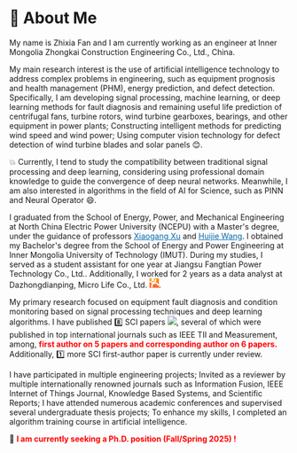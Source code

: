 # 👏 About Me

My name is Zhixia Fan and I am currently working as an engineer at Inner Mongolia Zhongkai Construction Engineering Co., Ltd., China.

My main research interest is the use of artificial intelligence technology to address complex problems in engineering, such as equipment prognosis and health management (PHM), energy prediction, and defect detection. Specifically, I am developing signal processing, machine learning, or deep learning methods for fault diagnosis and remaining useful life prediction of centrifugal fans, turbine rotors, wind turbine gearboxes, bearings, and other equipment in power plants; Constructing intelligent methods for predicting wind speed and wind power; Using computer vision technology for defect detection of wind turbine blades and solar panels 😊.

💥 Currently, I tend to study the compatibility between traditional signal processing and deep learning, considering using professional domain knowledge to guide the convergence of deep neural networks. Meanwhile, I am also interested in algorithms in the field of AI for Science, such as PINN and Neural Operator 😄.

I graduated from the School of Energy, Power, and Mechanical Engineering at North China Electric Power University (NCEPU) with a Master's degree, under the guidance of professors <span style="color:rgb(0,102,170);"><u>Xiaogang Xu</u></span> and <span style="color:rgb(0,102,170);"><u>Huijie Wang</u></span>. I obtained my Bachelor's degree from the School of Energy and Power Engineering at Inner Mongolia University of Technology (IMUT). During my studies, I served as a student assistant for one year at Jiangsu Fangtian Power Technology Co., Ltd.. Additionally, I worked for 2 years as a data analyst at Dazhongdianping, Micro Life Co., Ltd. <img src='./images/dzdp.png' style='width: 1.2em;'>.

My primary research focused on equipment fault diagnosis and condition monitoring based on signal processing techniques and deep learning algorithms. I have published 8️⃣ SCI papers <a href='https://scholar.google.com/citations?user=gV5h0jMAAAAJ'><img src="https://img.shields.io/endpoint?logo=Google%20Scholar&url=https%3A%2F%2Fcdn.jsdelivr.net%2Fgh%2FZhixiaFan%2FZhixiaFan.github.io@google-scholar-stats%2Fgs_data_shieldsio.json&labelColor=f6f6f6&color=9cf&style=flat&label=citations"></a>, several of which were published in top international journals such as IEEE TII and Measurement, among, <span style="color:red;">**first author on 5 papers and corresponding author on 6 papers.**</span> Additionally, 1️⃣ more SCI first-author paper is currently under review.

I have participated in multiple engineering projects; Invited as a reviewer by multiple internationally renowned journals such as Information Fusion, IEEE Internet of Things Journal, Knowledge Based Systems, and Scientific Reports; I have attended numerous academic conferences and supervised several undergraduate thesis projects; To enhance my skills, I completed an algorithm training course in artificial intelligence.

📢 <span style="color:red;"> **I am currently seeking a Ph.D. position (Fall/Spring 2025) !** </span>